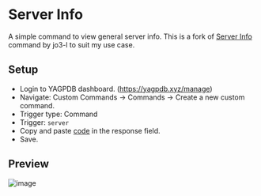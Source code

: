 # Server Info
A simple command to view general server info. This is a fork of [Server Info](https://yagpdb-cc.github.io/info/server) command by jo3-l to suit my use case.

## Setup
- Login to YAGPDB dashboard. (https://yagpdb.xyz/manage)
- Navigate: Custom Commands -> Commands -> Create a new custom command.
- Trigger type: Command
- Trigger: `server`
- Copy and paste [code](https://raw.githubusercontent.com/Samillion/yagpdb-cc/main/Server%20Info/serverinfo.go) in the response field.
- Save.

## Preview

![image](https://github.com/Samillion/yagpdb-cc/assets/17427046/13fd0902-a898-4dab-b11b-9c8c6e30c6e3)

